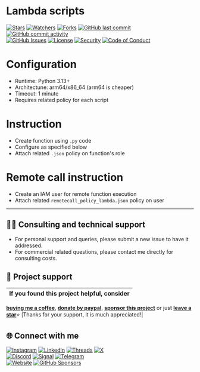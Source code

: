 # Lambda scripts

<!-- buttons -->
[![Stars](https://img.shields.io/github/stars/ivancarlosti/awsbilling?label=⭐%20Stars&color=gold&style=flat)](https://github.com/ivancarlosti/awsbilling/stargazers)
[![Watchers](https://img.shields.io/github/watchers/ivancarlosti/awsbilling?label=Watchers&style=flat&color=red)](https://github.com/sponsors/ivancarlosti)
[![Forks](https://img.shields.io/github/forks/ivancarlosti/awsbilling?label=Forks&style=flat&color=ff69b4)](https://github.com/sponsors/ivancarlosti)
[![GitHub last commit](https://img.shields.io/github/last-commit/ivancarlosti/awsbilling?label=Last%20Commit)](https://github.com/ivancarlosti/awsbilling/commits)
[![GitHub commit activity](https://img.shields.io/github/commit-activity/m/ivancarlosti/awsbilling?label=Activity)](https://github.com/ivancarlosti/awsbilling/pulse)  
[![GitHub Issues](https://img.shields.io/github/issues/ivancarlosti/awsbilling?label=Issues&color=orange)](https://github.com/ivancarlosti/awsbilling/issues)
[![License](https://img.shields.io/github/license/ivancarlosti/awsbilling?label=License)](LICENSE)
[![Security](https://img.shields.io/badge/Security-View%20Here-purple)](https://github.com/ivancarlosti/awsbilling/security)
[![Code of Conduct](https://img.shields.io/badge/Code%20of%20Conduct-2.1-4baaaa)](https://github.com/ivancarlosti/awsbilling?tab=coc-ov-file)
<!-- endbuttons -->

# Configuration

* Runtime: Python 3.13+
* Architectune: arm64/x86_64 (arm64 is cheaper)
* Timeout: 1 minute
* Requires related policy for each script

# Instruction

* Create function using `.py` code 
* Configure as specified below
* Attach related `.json` policy  on function's role

# Remote call instruction

* Create an IAM user for remote function execution
* Attach related `remotecall_policy_lambda.json` policy on user

<!-- footer -->
---

## 🧑‍💻 Consulting and technical support
* For personal support and queries, please submit a new issue to have it addressed.
* For commercial related questions, please contact me directly for consulting costs. 

## 🩷 Project support
| If you found this project helpful, consider |
| :---: |
[**buying me a coffee**][buymeacoffee], [**donate by paypal**][paypal], [**sponsor this project**][sponsor] or just [**leave a star**](../..)⭐
|Thanks for your support, it is much appreciated!|

## 🌐 Connect with me
[![Instagram](https://img.shields.io/badge/Instagram-@ivancarlos-E4405F)](https://instagram.com/ivancarlos)
[![LinkedIn](https://img.shields.io/badge/LinkedIn-@ivancarlos-0077B5)](https://www.linkedin.com/in/ivancarlos)
[![Threads](https://img.shields.io/badge/Threads-@ivancarlos-808080)](https://threads.net/@ivancarlos)
[![X](https://img.shields.io/badge/X-@ivancarlos-000000)](https://x.com/ivancarlos)  
[![Discord](https://img.shields.io/badge/Discord-@ivancarlos.me-5865F2)](https://discord.com/users/ivancarlos.me)
[![Signal](https://img.shields.io/badge/Signal-@ivancarlos.01-2592E9)](https://icc.gg/.signal)
[![Telegram](https://img.shields.io/badge/Telegram-@ivancarlos-26A5E4)](https://t.me/ivancarlos)  
[![Website](https://img.shields.io/badge/Website-ivancarlos.me-FF6B6B)](https://ivancarlos.me)
[![GitHub Sponsors](https://img.shields.io/github/sponsors/ivancarlosti?label=GitHub%20Sponsors&color=ffc0cb)][sponsor]

[cc]: https://docs.github.com/en/communities/setting-up-your-project-for-healthy-contributions/adding-a-code-of-conduct-to-your-project
[contributing]: https://docs.github.com/en/articles/setting-guidelines-for-repository-contributors
[security]: https://docs.github.com/en/code-security/getting-started/adding-a-security-policy-to-your-repository
[support]: https://docs.github.com/en/articles/adding-support-resources-to-your-project
[it]: https://docs.github.com/en/communities/using-templates-to-encourage-useful-issues-and-pull-requests/configuring-issue-templates-for-your-repository#configuring-the-template-chooser
[prt]: https://docs.github.com/en/communities/using-templates-to-encourage-useful-issues-and-pull-requests/creating-a-pull-request-template-for-your-repository
[funding]: https://docs.github.com/en/articles/displaying-a-sponsor-button-in-your-repository
[ivancarlos]: https://ivancarlos.me
[buymeacoffee]: https://www.buymeacoffee.com/ivancarlos
[paypal]: https://icc.gg/donate
[sponsor]: https://github.com/sponsors/ivancarlosti
